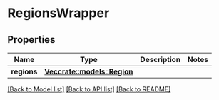 # RegionsWrapper

## Properties

Name | Type | Description | Notes
------------ | ------------- | ------------- | -------------
**regions** | [**Vec<crate::models::Region>**](Region.md) |  | 

[[Back to Model list]](../README.md#documentation-for-models) [[Back to API list]](../README.md#documentation-for-api-endpoints) [[Back to README]](../README.md)


